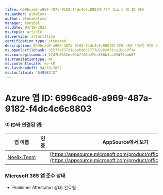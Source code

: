 ```yaml
---
title: 6996cad6-a969-487a-9182-f4dc4c6c8803에 대한 Azure 앱 ID 정보
ms.author: elmalova
author: elenamalova
manager: tonybal
ms.date: 04/18/2022
ms.topic: article
ms.service: attestation
certification_type: attested
description: 6996cad6-a969-487a-9182-f4dc4c6c8803에 대해 사용 가능한 모든 보안 및 규정 준수 정보입니다.
ms.openlocfilehash: 3527faf3721eceb36d2777e92b2d91ca1beb7f3a
ms.sourcegitcommit: 57d7b0335ec02b7f20a47ec888b4ca39d75bab67
ms.translationtype: MT
ms.contentlocale: ko-KR
ms.lasthandoff: 04/18/2022
ms.locfileid: "64908242"
---
```

# <a name="azure-app-id-6996cad6-a969-487a-9182-f4dc4c6c8803"></a>Azure 앱 ID: 6996cad6-a969-487a-9182-f4dc4c6c8803


### <a name="apps-associated-with-this-id"></a>이 ID와 연결된 앱:
| **앱 이름** | **인증** | **AppSource에서 보기** |
|--------------|---------------|-----------------------|
| [Neelix.Team](../forward/WA200003047.md) |  | [https://appsource.microsoft.com/product/office/WA200003047](https://appsource.microsoft.com/product/office/WA200003047) |

### <a name="microsoft-365-app-compliance-status"></a>Microsoft 365 앱 준수 상태
- Publisher Attestaton 상태: 완료됨
